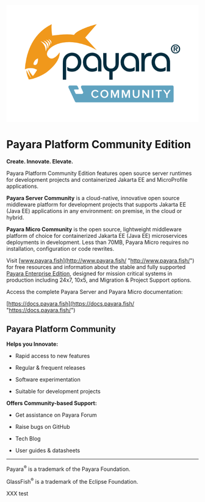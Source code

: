 ![#badassfish](payara-logo-blue.png)

# Payara Platform Community Edition

**Create. Innovate. Elevate.**

Payara Platform Community Edition features open source server runtimes for development projects and containerized Jakarta&nbsp;EE and MicroProfile applications.

**Payara Server Community** is a cloud-native, innovative open source middleware platform for development projects that supports Jakarta&nbsp;EE (Java&nbsp;EE) applications in any environment: on premise, in the cloud or hybrid.

**Payara Micro Community** is the open source, lightweight middleware platform of choice for containerized Jakarta&nbsp;EE (Java&nbsp;EE) microservices deployments in development. Less than 70MB, Payara Micro requires no installation, configuration or code rewrites.

Visit [www.payara.fish](http://www.payara.fish/ "http://www.payara.fish/") for free resources and information about the stable and fully supported [Payara Enterprise Edition](https://www.payara.fish/enterprise/ "https://www.payara.fish/enterprise/"), designed for mission critical systems in production including 24x7, 10x5, and Migration&nbsp;&&nbsp;Project Support options.

Access the complete Payara&nbsp;Server and Payara&nbsp;Micro documentation:

[https://docs.payara.fish](https://docs.payara.fish/ "https://docs.payara.fish/")

## Payara Platform Community

**Helps you Innovate:**

-   Rapid access to new features

-   Regular & frequent releases

-   Software experimentation

-   Suitable for development projects

**Offers Community-based Support:**

-   Get assistance on Payara Forum

-   Raise bugs on GitHub

-   Tech Blog

-   User guides & datasheets

-----------------------

Payara<sup>&reg;</sup> is a trademark of the Payara Foundation.

GlassFish<sup>&reg;</sup> is a trademark of the Eclipse Foundation.

XXX test
